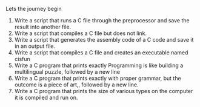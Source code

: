 Lets the journey begin
 1. Write a script that runs a C file through the preprocessor and save the result into another file.
 2. Write a script that compiles a C file but does not link.
 3. Write a script that generates the assembly code of a C code and save it in an output file.
 4. Write a script that compiles a C file and creates an executable named cisfun
 5. Write a C program that prints exactly Programming is like building a multilingual puzzle, followed by a new line
 6. Write a C program that prints exactly with proper grammar, but the outcome is a piece of art,, followed by a new line.
 7. Write a C program that prints the size of various types on the computer it is compiled and run on.
